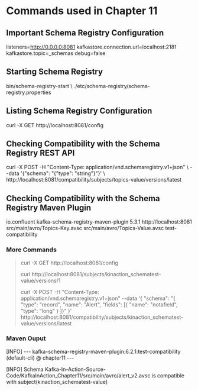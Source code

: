 # Commands used in Chapter 11

## Important Schema Registry Configuration

listeners=http://0.0.0.0:8081
kafkastore.connection.url=localhost:2181 
kafkastore.topic=_schemas 
debug=false

## Starting Schema Registry

bin/schema-registry-start \\ 
  ./etc/schema-registry/schema-registry.properties
  
## Listing Schema Registry Configuration

curl -X GET http://localhost:8081/config

## Checking Compatibility with the Schema Registry REST API

curl -X POST -H "Content-Type: application/vnd.schemaregistry.v1+json" \ 
  --data '{"schema": "{\"type\": \"string\"}"}' \ 
  http://localhost:8081/compatibility/subjects/topics-value/versions/latest 
  
## Checking Compatibility with the Schema Registry Maven Plugin

<plugin>
    <groupId>io.confluent</groupId>
    <artifactId>kafka-schema-registry-maven-plugin</artifactId> 
    <version>5.3.1</version>
    <configuration>
        <schemaRegistryUrls>
            <param>http://localhost:8081</param> 
        </schemaRegistryUrls>
        <subjects> 
            <Topics-key>src/main/avro/Topics-Key.avsc</Topics-key>
            <Topics-value>src/main/avro/Topics-Value.avsc</Topics-value>
        </subjects>
    </configuration>
    <goals>
        <goal>test-compatibility</goal> 
    </goals>
</plugin>

### More Commands

> curl -X GET http://localhost:8081/config
> 
> curl http://localhost:8081/subjects/kinaction_schematest-value/versions/1
> 
> curl -X POST -H "Content-Type: application/vnd.schemaregistry.v1+json" --data '{ "schema": "{ \"type\": \"record\", \"name\": \"Alert\", \"fields\": [{ \"name\": \"notafield\", \"type\": \"long\" } ]}" }' http://localhost:8081/compatibility/subjects/kinaction_schematest-value/versions/latest


### Maven Ouput

[INFO] --- kafka-schema-registry-maven-plugin:6.2.1:test-compatibility (default-cli) @ chapter11 ---

[INFO] Schema Kafka-In-Action-Source-Code/KafkaInAction_Chapter11/src/main/avro/alert_v2.avsc is compatible with subject(kinaction_schematest-value)

